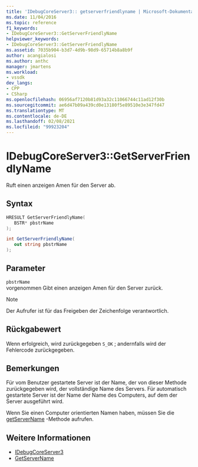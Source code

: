 ```yaml
---
title: 'IDebugCoreServer3:: getserverfriendlyname | Microsoft-Dokumentation'
ms.date: 11/04/2016
ms.topic: reference
f1_keywords:
- IDebugCoreServer3::GetServerFriendlyName
helpviewer_keywords:
- IDebugCoreServer3::GetServerFriendlyName
ms.assetid: 7035b904-b3d7-4d9b-98d9-65714b8a8b9f
author: acangialosi
ms.author: anthc
manager: jmartens
ms.workload:
- vssdk
dev_langs:
- CPP
- CSharp
ms.openlocfilehash: 06956af7120b81d93a32c11066744c11ad12f30b
ms.sourcegitcommit: ae6d47b09a439cd0e13180f5e89510e3e347fd47
ms.translationtype: MT
ms.contentlocale: de-DE
ms.lasthandoff: 02/08/2021
ms.locfileid: "99923204"
---
```

# <a name="idebugcoreserver3getserverfriendlyname"></a>IDebugCoreServer3::GetServerFriendlyName
Ruft einen anzeigen Amen für den Server ab.

## <a name="syntax"></a>Syntax

```cpp
HRESULT GetServerFriendlyName(
   BSTR* pbstrName
);
```

```csharp
int GetServerFriendlyName(
   out string pbstrName
);
```

## <a name="parameters"></a>Parameter
`pbstrName`\
vorgenommen Gibt einen anzeigen Amen für den Server zurück.

> [!NOTE]
> Der Aufrufer ist für das Freigeben der Zeichenfolge verantwortlich.

## <a name="return-value"></a>Rückgabewert
 Wenn erfolgreich, wird zurückgegeben `S_OK` ; andernfalls wird der Fehlercode zurückgegeben.

## <a name="remarks"></a>Bemerkungen
 Für vom Benutzer gestartete Server ist der Name, der von dieser Methode zurückgegeben wird, der vollständige Name des Servers. Für automatisch gestartete Server ist der Name der Name des Computers, auf dem der Server ausgeführt wird.

 Wenn Sie einen Computer orientierten Namen haben, müssen Sie die [getServerName](../../../extensibility/debugger/reference/idebugcoreserver3-getservername.md) -Methode aufrufen.

## <a name="see-also"></a>Weitere Informationen
- [IDebugCoreServer3](../../../extensibility/debugger/reference/idebugcoreserver3.md)
- [GetServerName](../../../extensibility/debugger/reference/idebugcoreserver3-getservername.md)
